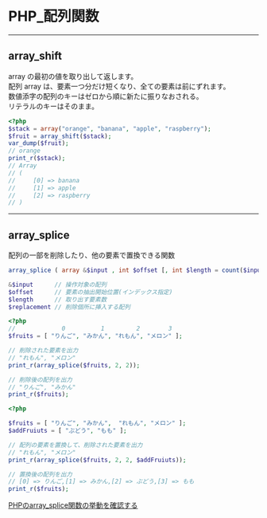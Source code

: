 # PHP_配列関数

---

## array_shift

array の最初の値を取り出して返します。  
配列 array は、要素一つ分だけ短くなり、全ての要素は前にずれます。  
数値添字の配列のキーはゼロから順に新たに振りなおされる。  
リテラルのキーはそのまま。  

``` php
<?php
$stack = array("orange", "banana", "apple", "raspberry");
$fruit = array_shift($stack);
var_dump($fruit);
// orange
print_r($stack);
// Array
// (
//     [0] => banana
//     [1] => apple
//     [2] => raspberry
// )
```

---

## array_splice

配列の一部を削除したり、他の要素で置換できる関数  

``` php : 書式
array_splice ( array &$input , int $offset [, int $length = count($input) [, mixed $replacement = array() ]] ) : array

&$input      // 操作対象の配列
$offset      // 要素の抽出開始位置(インデックス指定)
$length      // 取り出す要素数
$replacement // 削除個所に挿入する配列
```

``` php : 指定した範囲を削除
<?php
//             0          1         2        3
$fruits = [ "りんご", "みかん", "れもん", "メロン" ];

// 削除された要素を出力
// "れもん", "メロン"
print_r(array_splice($fruits, 2, 2));

// 削除後の配列を出力
// "りんご", "みかん"
print_r($fruits);
```

``` php : 指定した範囲を配列で置き換える
<?php

$fruits = [ "りんご", "みかん",  "れもん", "メロン" ];
$addFruiuts = [ "ぶどう", "もも" ];

// 配列の要素を置換して、削除された要素を出力
// "れもん", "メロン"
print_r(array_splice($fruits, 2, 2, $addFruiuts));

// 置換後の配列を出力
// [0] => りんご,[1] => みかん,[2] => ぶどう,[3] => もも
print_r($fruits);
```

[PHPのarray_splice関数の挙動を確認する](https://qiita.com/a05kk/items/25fef3a1ab1ec673438a)  
